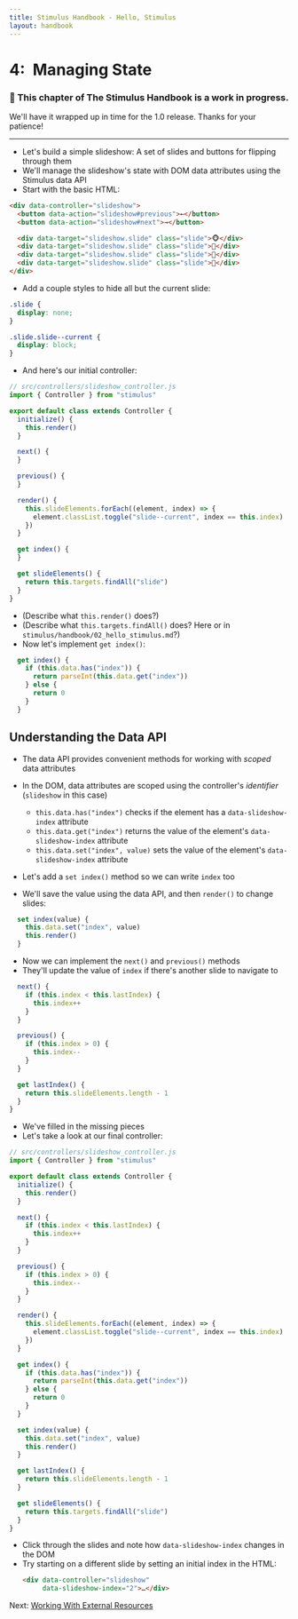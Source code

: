 ```yaml
---
title: Stimulus Handbook - Hello, Stimulus
layout: handbook
---
```


# 4: Managing State

### 🚧 This chapter of The Stimulus Handbook is a work in progress.
We'll have it wrapped up in time for the 1.0 release. Thanks for your patience!

---

* Let's build a simple slideshow: A set of slides and buttons for flipping through them
* We'll manage the slideshow's state with DOM data attributes using the Stimulus data API
* Start with the basic HTML:

```html
<div data-controller="slideshow">
  <button data-action="slideshow#previous">←</button>
  <button data-action="slideshow#next">→</button>

  <div data-target="slideshow.slide" class="slide">🐵</div>
  <div data-target="slideshow.slide" class="slide">🙈</div>
  <div data-target="slideshow.slide" class="slide">🙉</div>
  <div data-target="slideshow.slide" class="slide">🙊</div>
</div>
```

* Add a couple styles to hide all but the current slide:

```css
.slide {
  display: none;
}

.slide.slide--current {
  display: block;
}
```

* And here's our initial controller:

```js
// src/controllers/slideshow_controller.js
import { Controller } from "stimulus"

export default class extends Controller {
  initialize() {
    this.render()
  }

  next() {
  }

  previous() {
  }

  render() {
    this.slideElements.forEach((element, index) => {
      element.classList.toggle("slide--current", index == this.index)
    })
  }

  get index() {
  }

  get slideElements() {
    return this.targets.findAll("slide")
  }
}
```

* (Describe what `this.render()` does?)
* (Describe what `this.targets.findAll()` does? Here or in `stimulus/handbook/02_hello_stimulus.md`?)
* Now let's implement `get index()`:

```js
  get index() {
    if (this.data.has("index")) {
      return parseInt(this.data.get("index"))
    } else {
      return 0
    }
  }
```

## Understanding the Data API

* The data API provides convenient methods for working with _scoped_ data attributes
* In the DOM, data attributes are scoped using the controller's _identifier_ (`slideshow` in this case)
  * `this.data.has("index")` checks if the element has a `data-slideshow-index` attribute
  * `this.data.get("index")` returns the value of the element's `data-slideshow-index` attribute
  * `this.data.set("index", value)` sets the value of the element's `data-slideshow-index` attribute

* Let's add a `set index()` method so we can write `index` too
* We'll save the value using the data API, and then `render()` to change slides:

```js
  set index(value) {
    this.data.set("index", value)
    this.render()
  }
```

* Now we can implement the `next()` and `previous()` methods
* They'll update the value of `index` if there's another slide to navigate to

```js
  next() {
    if (this.index < this.lastIndex) {
      this.index++
    }
  }

  previous() {
    if (this.index > 0) {
      this.index--
    }
  }

  get lastIndex() {
    return this.slideElements.length - 1
  }
}
```

* We've filled in the missing pieces
* Let's take a look at our final controller:

```js
// src/controllers/slideshow_controller.js
import { Controller } from "stimulus"

export default class extends Controller {
  initialize() {
    this.render()
  }

  next() {
    if (this.index < this.lastIndex) {
      this.index++
    }
  }

  previous() {
    if (this.index > 0) {
      this.index--
    }
  }

  render() {
    this.slideElements.forEach((element, index) => {
      element.classList.toggle("slide--current", index == this.index)
    })
  }

  get index() {
    if (this.data.has("index")) {
      return parseInt(this.data.get("index"))
    } else {
      return 0
    }
  }

  set index(value) {
    this.data.set("index", value)
    this.render()
  }

  get lastIndex() {
    return this.slideElements.length - 1
  }

  get slideElements() {
    return this.targets.findAll("slide")
  }
}
```

* Click through the slides and note how `data-slideshow-index` changes in the DOM
* Try starting on a different slide by setting an initial index in the HTML:
  ```html
  <div data-controller="slideshow"
       data-slideshow-index="2">…</div>
  ```

Next: [Working With External Resources](05_working_with_external_resources#start)